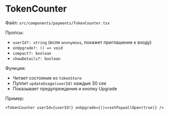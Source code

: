 # TokenCounter

Файл: `src/components/payments/TokenCounter.tsx`

Пропсы:
- `userId?: string` (если `anonymous`, покажет приглашение к входу)
- `onUpgrade?: () => void`
- `compact?: boolean`
- `showDetails?: boolean`

Функции:
- Читает состояние из `tokenStore`
- Пуллит `updateUsage(userId)` каждые 30 сек
- Показывает предупреждения и кнопку Upgrade

Пример:
```tsx
<TokenCounter userId={userId!} onUpgrade={()=>setPaywallOpen(true)} />
```